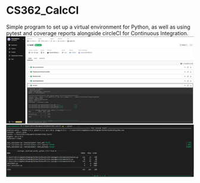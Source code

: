 # CS362_CalcCI
Simple program to set up a virtual environment for Python, as well as using pytest and coverage reports alongside circleCI for Continuous Integration.
![circleCI results](circleCI.PNG)
![pytest results](pytest.PNG)